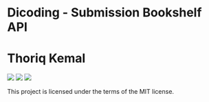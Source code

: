# Dicoding - Submission Bookshelf API

# Thoriq Kemal

<a href="mailto:thoriqekemal@gmail.com"><img src="https://img.shields.io/badge/Gmail-D14836?style=for-the-badge&logo=gmail&logoColor=white
"></a> <a href="https://www.linkedin.com/in/thoriqkemal"><img src="https://img.shields.io/badge/LinkedIn-0077B5?style=for-the-badge&logo=linkedin&logoColor=white
"></a> <a href="https://github.com/thoriqkemal"><img src="https://img.shields.io/badge/GitHub-100000?style=for-the-badge&logo=github&logoColor=white
"></a>

This project is licensed under the terms of the MIT license.
